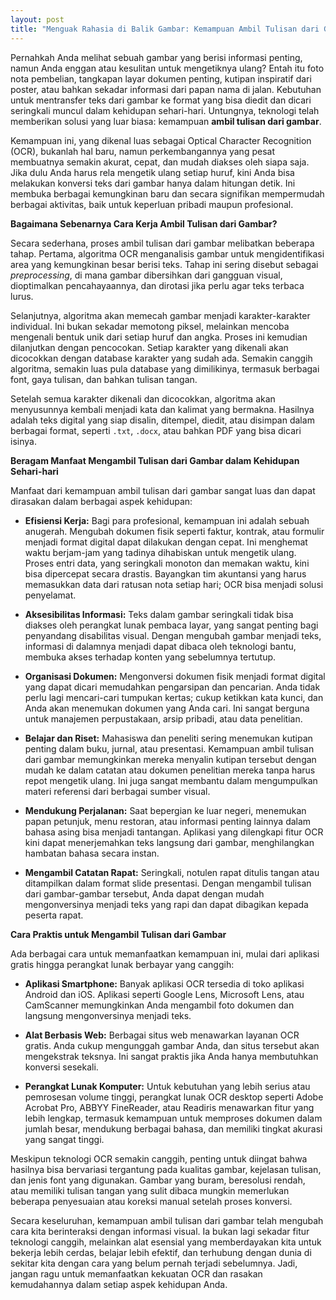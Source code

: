 ```yaml
---
layout: post
title: "Menguak Rahasia di Balik Gambar: Kemampuan Ambil Tulisan dari Gambar yang Memudahkan Hidup Anda"
---
```


Pernahkah Anda melihat sebuah gambar yang berisi informasi penting, namun Anda enggan atau kesulitan untuk mengetiknya ulang? Entah itu foto nota pembelian, tangkapan layar dokumen penting, kutipan inspiratif dari poster, atau bahkan sekadar informasi dari papan nama di jalan. Kebutuhan untuk mentransfer teks dari gambar ke format yang bisa diedit dan dicari seringkali muncul dalam kehidupan sehari-hari. Untungnya, teknologi telah memberikan solusi yang luar biasa: kemampuan **ambil tulisan dari gambar**.

Kemampuan ini, yang dikenal luas sebagai Optical Character Recognition (OCR), bukanlah hal baru, namun perkembangannya yang pesat membuatnya semakin akurat, cepat, dan mudah diakses oleh siapa saja. Jika dulu Anda harus rela mengetik ulang setiap huruf, kini Anda bisa melakukan konversi teks dari gambar hanya dalam hitungan detik. Ini membuka berbagai kemungkinan baru dan secara signifikan mempermudah berbagai aktivitas, baik untuk keperluan pribadi maupun profesional.

**Bagaimana Sebenarnya Cara Kerja Ambil Tulisan dari Gambar?**

Secara sederhana, proses ambil tulisan dari gambar melibatkan beberapa tahap. Pertama, algoritma OCR menganalisis gambar untuk mengidentifikasi area yang kemungkinan besar berisi teks. Tahap ini sering disebut sebagai *preprocessing*, di mana gambar dibersihkan dari gangguan visual, dioptimalkan pencahayaannya, dan dirotasi jika perlu agar teks terbaca lurus.

Selanjutnya, algoritma akan memecah gambar menjadi karakter-karakter individual. Ini bukan sekadar memotong piksel, melainkan mencoba mengenali bentuk unik dari setiap huruf dan angka. Proses ini kemudian dilanjutkan dengan pencocokan. Setiap karakter yang dikenali akan dicocokkan dengan database karakter yang sudah ada. Semakin canggih algoritma, semakin luas pula database yang dimilikinya, termasuk berbagai font, gaya tulisan, dan bahkan tulisan tangan.

Setelah semua karakter dikenali dan dicocokkan, algoritma akan menyusunnya kembali menjadi kata dan kalimat yang bermakna. Hasilnya adalah teks digital yang siap disalin, ditempel, diedit, atau disimpan dalam berbagai format, seperti `.txt`, `.docx`, atau bahkan PDF yang bisa dicari isinya.

**Beragam Manfaat Mengambil Tulisan dari Gambar dalam Kehidupan Sehari-hari**

Manfaat dari kemampuan ambil tulisan dari gambar sangat luas dan dapat dirasakan dalam berbagai aspek kehidupan:

*   **Efisiensi Kerja:** Bagi para profesional, kemampuan ini adalah sebuah anugerah. Mengubah dokumen fisik seperti faktur, kontrak, atau formulir menjadi format digital dapat dilakukan dengan cepat. Ini menghemat waktu berjam-jam yang tadinya dihabiskan untuk mengetik ulang. Proses entri data, yang seringkali monoton dan memakan waktu, kini bisa dipercepat secara drastis. Bayangkan tim akuntansi yang harus memasukkan data dari ratusan nota setiap hari; OCR bisa menjadi solusi penyelamat.

*   **Aksesibilitas Informasi:** Teks dalam gambar seringkali tidak bisa diakses oleh perangkat lunak pembaca layar, yang sangat penting bagi penyandang disabilitas visual. Dengan mengubah gambar menjadi teks, informasi di dalamnya menjadi dapat dibaca oleh teknologi bantu, membuka akses terhadap konten yang sebelumnya tertutup.

*   **Organisasi Dokumen:** Mengonversi dokumen fisik menjadi format digital yang dapat dicari memudahkan pengarsipan dan pencarian. Anda tidak perlu lagi mencari-cari tumpukan kertas; cukup ketikkan kata kunci, dan Anda akan menemukan dokumen yang Anda cari. Ini sangat berguna untuk manajemen perpustakaan, arsip pribadi, atau data penelitian.

*   **Belajar dan Riset:** Mahasiswa dan peneliti sering menemukan kutipan penting dalam buku, jurnal, atau presentasi. Kemampuan ambil tulisan dari gambar memungkinkan mereka menyalin kutipan tersebut dengan mudah ke dalam catatan atau dokumen penelitian mereka tanpa harus repot mengetik ulang. Ini juga sangat membantu dalam mengumpulkan materi referensi dari berbagai sumber visual.

*   **Mendukung Perjalanan:** Saat bepergian ke luar negeri, menemukan papan petunjuk, menu restoran, atau informasi penting lainnya dalam bahasa asing bisa menjadi tantangan. Aplikasi yang dilengkapi fitur OCR kini dapat menerjemahkan teks langsung dari gambar, menghilangkan hambatan bahasa secara instan.

*   **Mengambil Catatan Rapat:** Seringkali, notulen rapat ditulis tangan atau ditampilkan dalam format slide presentasi. Dengan mengambil tulisan dari gambar-gambar tersebut, Anda dapat dengan mudah mengonversinya menjadi teks yang rapi dan dapat dibagikan kepada peserta rapat.

**Cara Praktis untuk Mengambil Tulisan dari Gambar**

Ada berbagai cara untuk memanfaatkan kemampuan ini, mulai dari aplikasi gratis hingga perangkat lunak berbayar yang canggih:

*   **Aplikasi Smartphone:** Banyak aplikasi OCR tersedia di toko aplikasi Android dan iOS. Aplikasi seperti Google Lens, Microsoft Lens, atau CamScanner memungkinkan Anda mengambil foto dokumen dan langsung mengonversinya menjadi teks.

*   **Alat Berbasis Web:** Berbagai situs web menawarkan layanan OCR gratis. Anda cukup mengunggah gambar Anda, dan situs tersebut akan mengekstrak teksnya. Ini sangat praktis jika Anda hanya membutuhkan konversi sesekali.

*   **Perangkat Lunak Komputer:** Untuk kebutuhan yang lebih serius atau pemrosesan volume tinggi, perangkat lunak OCR desktop seperti Adobe Acrobat Pro, ABBYY FineReader, atau Readiris menawarkan fitur yang lebih lengkap, termasuk kemampuan untuk memproses dokumen dalam jumlah besar, mendukung berbagai bahasa, dan memiliki tingkat akurasi yang sangat tinggi.

Meskipun teknologi OCR semakin canggih, penting untuk diingat bahwa hasilnya bisa bervariasi tergantung pada kualitas gambar, kejelasan tulisan, dan jenis font yang digunakan. Gambar yang buram, beresolusi rendah, atau memiliki tulisan tangan yang sulit dibaca mungkin memerlukan beberapa penyesuaian atau koreksi manual setelah proses konversi.

Secara keseluruhan, kemampuan ambil tulisan dari gambar telah mengubah cara kita berinteraksi dengan informasi visual. Ia bukan lagi sekadar fitur teknologi canggih, melainkan alat esensial yang memberdayakan kita untuk bekerja lebih cerdas, belajar lebih efektif, dan terhubung dengan dunia di sekitar kita dengan cara yang belum pernah terjadi sebelumnya. Jadi, jangan ragu untuk memanfaatkan kekuatan OCR dan rasakan kemudahannya dalam setiap aspek kehidupan Anda.
